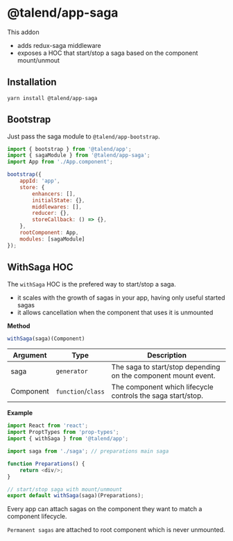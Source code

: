 # @talend/app-saga

This addon
* adds redux-saga middleware
* exposes a HOC that start/stop a saga based on the component mount/unmout

## Installation

```
yarn install @talend/app-saga
```

## Bootstrap

Just pass the saga module to `@talend/app-bootstrap`.

```javascript
import { bootstrap } from '@talend/app';
import { sagaModule } from '@talend/app-saga';
import App from './App.component';

bootstrap({
    appId: 'app',
    store: {
        enhancers: [],
        initialState: {},
        middlewares: [],
        reducer: {},
        storeCallback: () => {},
    },
    rootComponent: App,
    modules: [sagaModule]
});
```

## WithSaga HOC

The `withSaga` HOC is the prefered way to start/stop a saga.
* it scales with the growth of sagas in your app, having only useful started sagas
* it allows cancellation when the component that uses it is unmounted

**Method**
```javascript
withSaga(saga)(Component)
```

| Argument | Type | Description |
|---|---|---|
| saga | `generator` | The saga to start/stop depending on the component mount event. |
| Component | `function`/`class` | The component which lifecycle controls the saga start/stop. |

**Example**

```javascript
import React from 'react';
import ProptTypes from 'prop-types';
import { withSaga } from '@talend/app';

import saga from './saga'; // preparations main saga

function Preparations() {
    return <div/>;
}

// start/stop saga with mount/unmount
export default withSaga(saga)(Preparations);
```

Every app can attach sagas on the component they want to match a component lifecycle.

`Permanent sagas` are attached to root component which is never unmounted.
